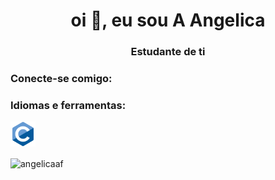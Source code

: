 <h1 align="center">oi 👋, eu sou A Angelica</h1>
<h3 align="center">Estudante de ti</h3>



<h3 align="left">Conecte-se comigo:</h3>
<p align="left">
</p>

<h3 align="left">Idiomas e ferramentas:</h3>
<p align="left"> <a href="https://www.cprogramming.com/" target="_blank" rel="noreferrer"> <img src="https://raw.githubusercontent.com/devicons/devicon/master/icons/c/c-original.svg" alt="c" width="40" height="40"/> </a> </p>

<p><img align="center" src="https://github-readme-stats.vercel.app/api/top-langs?username=angelicaaf&show_icons=true&locale=en&layout=compact" alt="angelicaaf" /></p>

